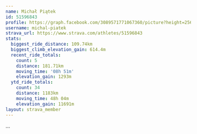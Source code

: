 ```yaml
---
name: Michał Piątek
id: 51596843
profile: https://graph.facebook.com/3089571771067360/picture?height=256&width=256
username: michal-piatek
strava_url: https://www.strava.com/athletes/51596843
stats:
  biggest_ride_distance: 109.74km
  biggest_climb_elevation_gain: 614.4m
  recent_ride_totals:
    count: 5
    distance: 181.71km
    moving_time: '08h 51m'
    elevation_gain: 1293m
  ytd_ride_totals:
    count: 34
    distance: 1183km
    moving_time: 48h 04m
    elevation_gain: 11691m
layout: strava_member
--- 
```

...
